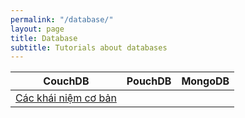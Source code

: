```yaml
---
permalink: "/database/"
layout: page
title: Database
subtitle: Tutorials about databases
---
```



CouchDB | PouchDB | MongoDB
--- | --- | ---
[Các khái niệm cơ bản](/db-couchdb-cac-khai-niem-co-ban) | |
